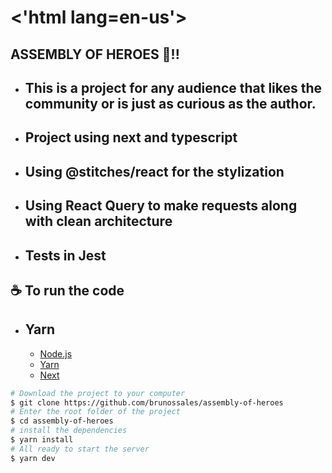 # <'html lang=en-us'> 

## ASSEMBLY OF HEROES 🚀!!

- ## This is a project for any audience that likes the community or is just as curious as the author.

- ## Project using next and typescript

- ## Using @stitches/react for the stylization

- ## Using React Query to make requests along with clean architecture 
- ## Tests in Jest

<h2>☕ To run the code </h2>

- <h2>Yarn</h2>

  - [Node.js](https://nodejs.org/en/)
  - [Yarn](https://yarnpkg.com/)
  - [Next](https://nextjs.org/)

```bash
# Download the project to your computer
$ git clone https://github.com/brunossales/assembly-of-heroes
# Enter the root folder of the project
$ cd assembly-of-heroes
# install the dependencies
$ yarn install
# All ready to start the server
$ yarn dev